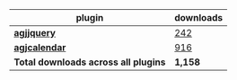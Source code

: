 plugin|downloads
------|----------
[**agjjquery**](https://www.npmjs.com/package/agjjquery)|[242](https://www.npmjs.com/package/agjjquery)
[**agjcalendar**](https://www.npmjs.com/package/agjcalendar)|[916](https://www.npmjs.com/package/agjcalendar)
**Total downloads across all plugins**|**1,158**
